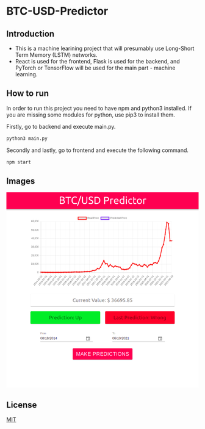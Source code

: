 # BTC-USD-Predictor

## Introduction
- This is a machine learining project that will presumably use Long-Short Term Memory (LSTM) networks.
- React is used for the frontend, Flask is used for the backend, and PyTorch or TensorFlow will be used for the main part - machine learning.

## How to run
In order to run this project you need to have npm and python3 installed. If you are missing some modules for python, use pip3 to install them.

Firstly, go to backend and execute main.py.
```bash
python3 main.py
```
Secondly and lastly, go to frontend and execute the following command.
```bash
npm start
```

## Images

![frontend](./images/frontend.png)

## License
[MIT](https://choosealicense.com/licenses/mit/)
